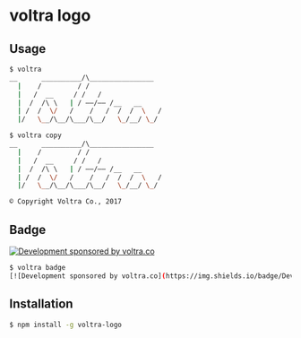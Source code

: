 
# voltra logo

## Usage

```bash
$ voltra
__      __________/\________________
  |    /         / /
  |   /  __     / /   /
  |  /  /\ \   | / ——/—— /__   __
  | /  /  \/   /    /   /  /  /  \   /
  |/   \__/\__/\___/\__/   \_/__/ \_/
```

```bash
$ voltra copy
__      __________/\________________
  |    /         / /
  |   /  __     / /   /
  |  /  /\ \   | / ——/—— /__   __
  | /  /  \/   /    /   /  /  /  \   /
  |/   \__/\__/\___/\__/   \_/__/ \_/

© Copyright Voltra Co., 2017
```

## Badge

[![Development sponsored by voltra.co](https://img.shields.io/badge/Development%20sponsored%20by-Voltra.co-yellow.svg)](https://voltra.co/)

```bash
$ voltra badge
[![Development sponsored by voltra.co](https://img.shields.io/badge/Development%20sponsored%20by-Voltra.co-yellow.svg)](https://voltra.co/)
```

## Installation

```bash
$ npm install -g voltra-logo
```
